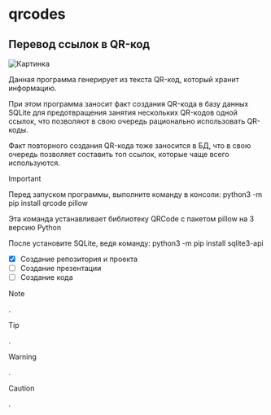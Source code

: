 # qrcodes
## Перевод ссылок в QR-код
![Картинка](https://t3.ftcdn.net/jpg/02/23/88/58/360_F_223885881_Zotk7yyvWJDvq6iWq2A9XU60iVJEnrzC.jpg)

Данная программа генерирует из текста QR-код, который хранит информацию.

При этом программа заносит факт создания QR-кода в базу данных SQLite для предотвращения занятия нескольких QR-кодов одной ссылок, что позволяют в свою очередь рационально использовать QR-коды.

Факт повторного создания QR-кода тоже заносится в БД, что в свою очередь позволяет составить топ ссылок, которые чаще всего используются.

> [!IMPORTANT]
> Перед запуском программы, выполните команду в консоли: python3 -m pip install qrcode pillow
> 
> Эта команда устанавливает библиотеку QRCode с пакетом pillow на 3 версию Python
>
> После установите SQLite, ведя команду: python3 -m pip install sqlite3-api

- [x] Создание репозитория и проекта
- [ ] Создание презентации
- [ ] Создание кода

> [!NOTE]
> .

> [!TIP]
> .

> [!WARNING]
> .

> [!CAUTION]
> .
